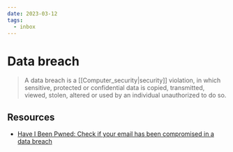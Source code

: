```yaml
---
date: 2023-03-12
tags:
  - inbox
---
```


# Data breach

> A data breach is a [[Computer_security|security]] violation, in which
> sensitive, protected or confidential data is copied, transmitted, viewed,
> stolen, altered or used by an individual unauthorized to do so.

## Resources

- [Have I Been Pwned: Check if your email has been compromised in a data breach](https://haveibeenpwned.com/)
